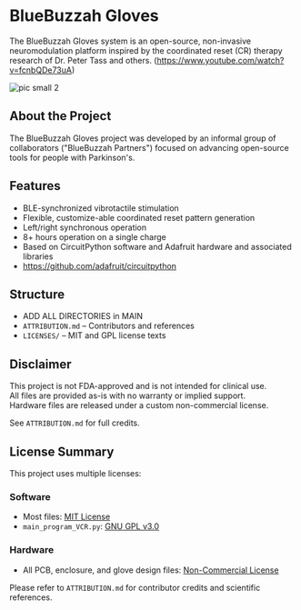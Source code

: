 # BlueBuzzah Gloves

The BlueBuzzah Gloves system is an open-source, non-invasive neuromodulation platform inspired by the coordinated reset (CR) therapy research of Dr. Peter Tass and others.
(https://www.youtube.com/watch?v=fcnbQDe73uA)

![pic small 2](https://github.com/user-attachments/assets/20ace566-87f9-4440-a684-799c48798668)

## About the Project

The BlueBuzzah Gloves project was developed by an informal group of collaborators ("BlueBuzzah Partners") focused on advancing open-source tools for people with Parkinson's.

## Features
- BLE-synchronized vibrotactile stimulation
- Flexible, customize-able coordinated reset pattern generation
- Left/right synchronous operation
- 8+ hours operation on a single charge
- Based on CircuitPython software and Adafruit hardware and associated libraries
- https://github.com/adafruit/circuitpython

## Structure
- ADD ALL DIRECTORIES in MAIN
- `ATTRIBUTION.md` – Contributors and references
- `LICENSES/` – MIT and GPL license texts

## Disclaimer
This project is not FDA-approved and is not intended for clinical use.  
All files are provided as-is with no warranty or implied support.  
Hardware files are released under a custom non-commercial license.

See `ATTRIBUTION.md` for full credits.

## License Summary

This project uses multiple licenses:

### Software
- Most files: [MIT License](LICENSES/MIT.txt)
- `main_program_VCR.py`: [GNU GPL v3.0](LICENSES/GPL-3.0.txt)

### Hardware
- All PCB, enclosure, and glove design files:
  [Non-Commercial License](LICENSES/Hardware-License.txt)

Please refer to `ATTRIBUTION.md` for contributor credits and scientific references.
